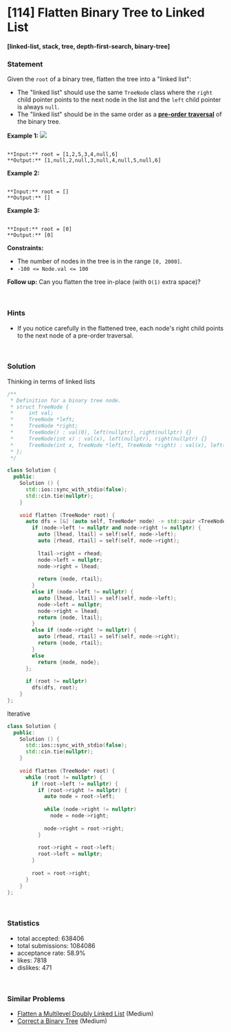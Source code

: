 # [114] Flatten Binary Tree to Linked List

**[linked-list, stack, tree, depth-first-search, binary-tree]**

### Statement

Given the `root` of a binary tree, flatten the tree into a "linked list":

* The "linked list" should use the same `TreeNode` class where the `right` child pointer points to the next node in the list and the `left` child pointer is always `null`.
* The "linked list" should be in the same order as a [**pre-order** **traversal**](https://en.wikipedia.org/wiki/Tree_traversal#Pre-order,_NLR) of the binary tree.


**Example 1:**
![](https://assets.leetcode.com/uploads/2021/01/14/flaten.jpg)

```

**Input:** root = [1,2,5,3,4,null,6]
**Output:** [1,null,2,null,3,null,4,null,5,null,6]

```

**Example 2:**

```

**Input:** root = []
**Output:** []

```

**Example 3:**

```

**Input:** root = [0]
**Output:** [0]

```

**Constraints:**
* The number of nodes in the tree is in the range `[0, 2000]`.
* `-100 <= Node.val <= 100`


**Follow up:** Can you flatten the tree in-place (with `O(1)` extra space)?

<br>

### Hints

- If you notice carefully in the flattened tree, each node's right child points to the next node of a pre-order traversal.

<br>

### Solution

Thinking in terms of linked lists

```cpp
/**
 * Definition for a binary tree node.
 * struct TreeNode {
 *     int val;
 *     TreeNode *left;
 *     TreeNode *right;
 *     TreeNode() : val(0), left(nullptr), right(nullptr) {}
 *     TreeNode(int x) : val(x), left(nullptr), right(nullptr) {}
 *     TreeNode(int x, TreeNode *left, TreeNode *right) : val(x), left(left), right(right) {}
 * };
 */

class Solution {
  public:
    Solution () {
      std::ios::sync_with_stdio(false);
      std::cin.tie(nullptr);
    }
  
    void flatten (TreeNode* root) {
      auto dfs = [&] (auto self, TreeNode* node) -> std::pair <TreeNode*, TreeNode*> {
        if (node->left != nullptr and node->right != nullptr) {
          auto [lhead, ltail] = self(self, node->left);
          auto [rhead, rtail] = self(self, node->right);
          
          ltail->right = rhead;
          node->left = nullptr;
          node->right = lhead;
          
          return {node, rtail};
        }
        else if (node->left != nullptr) {
          auto [lhead, ltail] = self(self, node->left);
          node->left = nullptr;
          node->right = lhead;
          return {node, ltail};
        }
        else if (node->right != nullptr) {
          auto [rhead, rtail] = self(self, node->right);
          return {node, rtail};
        }
        else
          return {node, node};
      };
      
      if (root != nullptr)
        dfs(dfs, root);
    }
};
```

Iterative

```cpp
class Solution {
  public:
    Solution () {
      std::ios::sync_with_stdio(false);
      std::cin.tie(nullptr);
    }
  
    void flatten (TreeNode* root) {
      while (root != nullptr) {
        if (root->left != nullptr) {
          if (root->right != nullptr) {
            auto node = root->left;
            
            while (node->right != nullptr)
              node = node->right;
            
            node->right = root->right;
          }
          
          root->right = root->left;
          root->left = nullptr;
        }
        
        root = root->right;
      }
    }
};
```

<br>

### Statistics

- total accepted: 638406
- total submissions: 1084086
- acceptance rate: 58.9%
- likes: 7818
- dislikes: 471

<br>

### Similar Problems

- [Flatten a Multilevel Doubly Linked List](https://leetcode.com/problems/flatten-a-multilevel-doubly-linked-list) (Medium)
- [Correct a Binary Tree](https://leetcode.com/problems/correct-a-binary-tree) (Medium)
